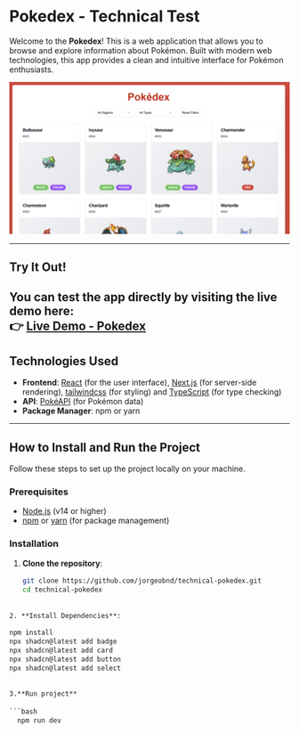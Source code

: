 # Pokedex - Technical Test

Welcome to the **Pokedex**! This is a web application that allows you to browse and explore information about Pokémon. Built with modern web technologies, this app provides a clean and intuitive interface for Pokémon enthusiasts.

![Pokedex Screenshot](./public/image/app_image.png)

---

## Try It Out!

You can test the app directly by visiting the live demo here:  
👉 [Live Demo - Pokedex](https://pokedex-two-sand.vercel.app/) 
---

## Technologies Used

- **Frontend**: [React](https://reactjs.org/) (for the user interface), [Next.js](https://nextjs.org/) (for server-side rendering), [tailwindcss](https://tailwindcss.com/) (for styling) and [TypeScript](https://www.typescriptlang.org/) (for type checking)
- **API**: [PokéAPI](https://pokeapi.co/) (for Pokémon data)
- **Package Manager**: npm or yarn
---

## How to Install and Run the Project

Follow these steps to set up the project locally on your machine.

### Prerequisites

- [Node.js](https://nodejs.org/) (v14 or higher)
- [npm](https://www.npmjs.com/) or [yarn](https://yarnpkg.com/) (for package management)

### Installation

1. **Clone the repository**:
   ```bash
   git clone https://github.com/jorgeobnd/technical-pokedex.git
   cd technical-pokedex
  ```
  
2. **Install Dependencies**:
  ```
    npm install
    npx shadcn@latest add badge
    npx shadcn@latest add card
    npx shadcn@latest add button
    npx shadcn@latest add select
  ```

3.**Run project**

  ```bash
    npm run dev
  ```